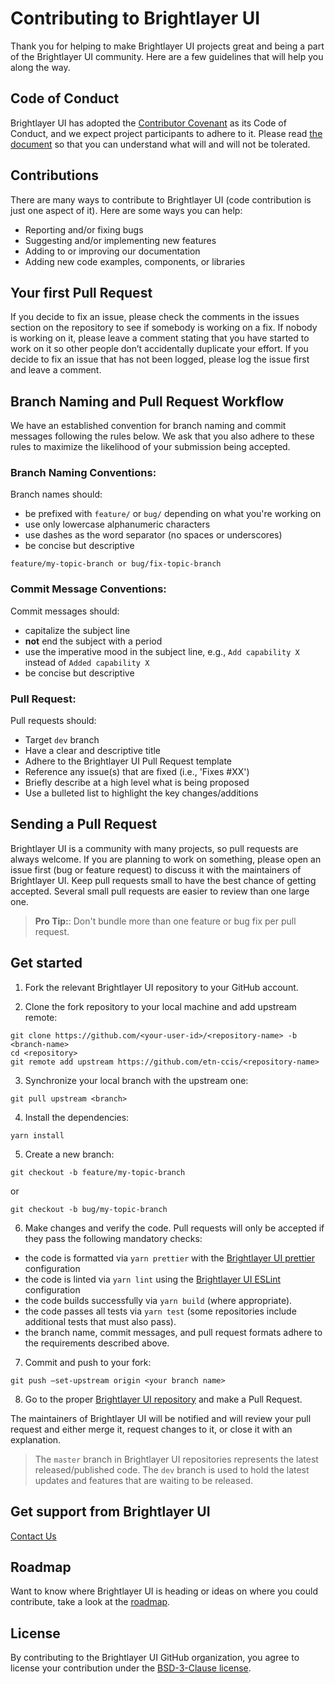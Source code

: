 # Contributing to Brightlayer UI

Thank you for helping to make Brightlayer UI projects great and being a part of the Brightlayer UI community. Here are a few guidelines that will help you along the way.

## Code of Conduct

Brightlayer UI has adopted the [Contributor Covenant](https://www.contributor-covenant.org/) as its Code of Conduct, and we expect project participants to adhere to it. Please read [the document](https://github.com/etn-ccis/blui-doc-it/blob/master/src/docs/community/code-of-conduct.md) so that you can understand what will and will not be tolerated.

## Contributions

There are many ways to contribute to Brightlayer UI (code contribution is just one aspect of it). Here are some ways you can help:

-   Reporting and/or fixing bugs
-   Suggesting and/or implementing new features
-   Adding to or improving our documentation
-   Adding new code examples, components, or libraries

## Your first Pull Request

If you decide to fix an issue, please check the comments in the issues section on the repository to see if somebody is working on a fix. If nobody is working on it, please leave a comment stating that you have started to work on it so other people don’t accidentally duplicate your effort. If you decide to fix an issue that has not been logged, please log the issue first and leave a comment.

## Branch Naming and Pull Request Workflow

We have an established convention for branch naming and commit messages following the rules below. We ask that you also adhere to these rules to maximize the likelihood of your submission being accepted.

### Branch Naming Conventions:

Branch names should:

-   be prefixed with `feature/` or `bug/` depending on what you're working on
-   use only lowercase alphanumeric characters
-   use dashes as the word separator (no spaces or underscores)
-   be concise but descriptive

```
feature/my-topic-branch or bug/fix-topic-branch
```

### Commit Message Conventions:

Commit messages should:

-   capitalize the subject line
-   **not** end the subject with a period
-   use the imperative mood in the subject line, e.g., `Add capability X` instead of `Added capability X`
-   be concise but descriptive

### Pull Request:

Pull requests should:

-   Target `dev` branch
-   Have a clear and descriptive title
-   Adhere to the Brightlayer UI Pull Request template
-   Reference any issue(s) that are fixed (i.e., 'Fixes #XX')
-   Briefly describe at a high level what is being proposed
-   Use a bulleted list to highlight the key changes/additions

## Sending a Pull Request

Brightlayer UI is a community with many projects, so pull requests are always welcome. If you are planning to work on something, please open an issue first (bug or feature request) to discuss it with the maintainers of Brightlayer UI. Keep pull requests small to have the best chance of getting accepted. Several small pull requests are easier to review than one large one.

> **Pro Tip:**: Don't bundle more than one feature or bug fix per pull request.

## Get started

1. Fork the relevant Brightlayer UI repository to your GitHub account.

2. Clone the fork repository to your local machine and add upstream remote:

```
git clone https://github.com/<your-user-id>/<repository-name> -b <branch-name>
cd <repository>
git remote add upstream https://github.com/etn-ccis/<repository-name>
```

3. Synchronize your local branch with the upstream one:

```
git pull upstream <branch>
```

4. Install the dependencies:

```
yarn install
```

5. Create a new branch:

```
git checkout -b feature/my-topic-branch
```

or

```
git checkout -b bug/my-topic-branch

```

6. Make changes and verify the code.
   Pull requests will only be accepted if they pass the following mandatory checks:

-   the code is formatted via `yarn prettier` with the [Brightlayer UI prettier](https://github.com/etn-ccis/blui-code-standards/tree/master/prettier-config) configuration
-   the code is linted via `yarn lint` using the [Brightlayer UI ESLint](https://github.com/etn-ccis/blui-code-standards/tree/master/eslint-config) configuration
-   the code builds successfully via `yarn build` (where appropriate).
-   the code passes all tests via `yarn test` (some repositories include additional tests that must also pass).
-   the branch name, commit messages, and pull request formats adhere to the requirements described above.

7. Commit and push to your fork:

```
git push –set-upstream origin <your branch name>
```

8. Go to the proper [Brightlayer UI repository](https://github.com/etn-ccis?q=blui) and make a Pull Request.

The maintainers of Brightlayer UI will be notified and will review your pull request and either merge it, request changes to it, or close it with an explanation.

> The `master` branch in Brightlayer UI repositories represents the latest released/published code. The `dev` branch is used to hold the latest updates and features that are waiting to be released.

## Get support from Brightlayer UI

[Contact Us](https://brightlayer-ui.github.io/community/contactus)

## Roadmap

Want to know where Brightlayer UI is heading or ideas on where you could contribute, take a look at the [roadmap](https://brightlayer-ui.github.io/roadmap/).

## License

By contributing to the Brightlayer UI GitHub organization, you agree to license your contribution under the [BSD-3-Clause license](https://github.com/brightlayer-ui/.github/blob/master/LICENSE).

